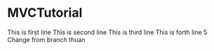 ﻿# MVCTutorial

This is first line
This is second line
This is third line
This is forth line
5 Change from branch thuan
